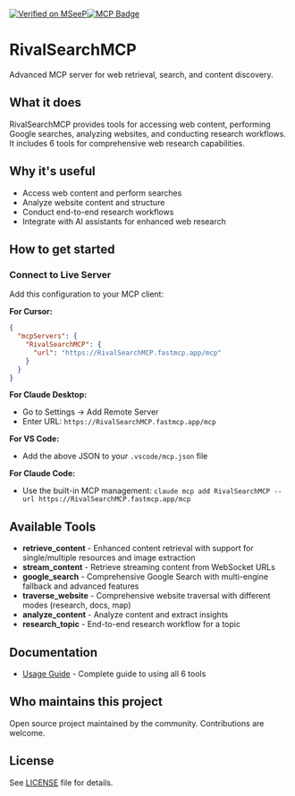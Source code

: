 [![Verified on MSeeP](https://mseep.ai/badge.svg)](https://mseep.ai/app/5fefd41f-2c41-48d8-8b80-e69255aa6331)[![MCP Badge](https://lobehub.com/badge/mcp/damionr-rivalsearchmcp)](https://lobehub.com/mcp/damionr-rivalsearchmcp)
# RivalSearchMCP

Advanced MCP server for web retrieval, search, and content discovery.

## What it does

RivalSearchMCP provides tools for accessing web content, performing Google searches, analyzing websites, and conducting research workflows. It includes 6 tools for comprehensive web research capabilities.

## Why it's useful

- Access web content and perform searches
- Analyze website content and structure  
- Conduct end-to-end research workflows
- Integrate with AI assistants for enhanced web research

## How to get started

### Connect to Live Server

Add this configuration to your MCP client:

**For Cursor:**
```json
{
  "mcpServers": {
    "RivalSearchMCP": {
      "url": "https://RivalSearchMCP.fastmcp.app/mcp"
    }
  }
}
```

**For Claude Desktop:**
- Go to Settings → Add Remote Server
- Enter URL: `https://RivalSearchMCP.fastmcp.app/mcp`

**For VS Code:**
- Add the above JSON to your `.vscode/mcp.json` file

**For Claude Code:**
- Use the built-in MCP management: `claude mcp add RivalSearchMCP --url https://RivalSearchMCP.fastmcp.app/mcp`

## Available Tools

- **retrieve_content** - Enhanced content retrieval with support for single/multiple resources and image extraction
- **stream_content** - Retrieve streaming content from WebSocket URLs
- **google_search** - Comprehensive Google Search with multi-engine fallback and advanced features
- **traverse_website** - Comprehensive website traversal with different modes (research, docs, map)
- **analyze_content** - Analyze content and extract insights
- **research_topic** - End-to-end research workflow for a topic

## Documentation

- [Usage Guide](docs/usage.md) - Complete guide to using all 6 tools

## Who maintains this project

Open source project maintained by the community. Contributions are welcome.

## License

See [LICENSE](LICENSE) file for details.
